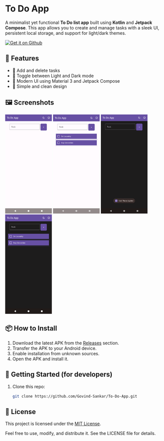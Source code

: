 # To Do App

A minimalist yet functional **To Do list app** built using **Kotlin** and **Jetpack Compose**. This app allows you to create and manage tasks with a sleek UI, persistent local storage, and support for light/dark themes.

<a href = https://github.com/Govind-Sankar/To-Do-App/releases>
<img src="https://censorship.no/img/github-badge.png" alt="Get it on Github" height="80">
</a>

## 📱 Features

- 📝 Add and delete tasks
- 🌙 Toggle between Light and Dark mode
- 🎨 Modern UI using Material 3 and Jetpack Compose
- 🙌 Simple and clean design

## 🖼️ Screenshots

<img src="screenshots/Screenshot_1.png" width="150"/> <img src="screenshots/Screenshot_2.png" width="150"/> <img src="screenshots/Screenshot_3.png" width="150"/> <img src="screenshots/Screenshot_4.png" width="150"/>


## 📦 How to Install

1. Download the latest APK from the [Releases](https://github.com/Govind-Sankar/To-Do-App/releases) section.
2. Transfer the APK to your Android device.
3. Enable installation from unknown sources.
4. Open the APK and install it.

## 🚀 Getting Started (for developers)

1. Clone this repo:
   ```bash
   git clone https://github.com/Govind-Sankar/To-Do-App.git

## 📄 License

This project is licensed under the [MIT License](LICENSE).

Feel free to use, modify, and distribute it. See the LICENSE file for details.
